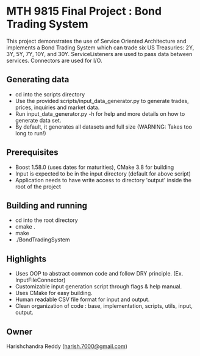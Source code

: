 # MTH 9815 Final Project : Bond Trading System

This project demonstrates the use of Service Oriented Architecture and implements a Bond Trading System which can trade six US Treasuries: 2Y, 3Y, 5Y, 7Y, 10Y, and 30Y.
ServiceListeners are used to pass data between services. Connectors are used for I/O.
## Generating data
* cd into the scripts directory
* Use the provided scripts/input_data_generator.py to generate trades, prices, inquiries and market data.
* Run input_data_generator.py -h for help and more details on how to generate data set. 
* By default, it generates all datasets and full size (WARNING: Takes too long to run!)

## Prerequisites
* Boost 1.58.0 (uses dates for maturities), CMake 3.8 for building
* Input is expected to be in the input directory (default for above script)
* Application needs to have write access to directory 'output' inside the root of the project

## Building and running
* cd into the root directory
* cmake .
* make
* ./BondTradingSystem

## Highlights
* Uses OOP to abstract common code and follow DRY principle. (Ex. InputFileConnector)
* Customizable input generation script through flags & help manual.
* Uses CMake for easy building.
* Human readable CSV file format for input and output.
* Clean organization of code : base, implementation, scripts, utils, input, output.

## Owner
Harishchandra Reddy (harish.7000@gmail.com)
